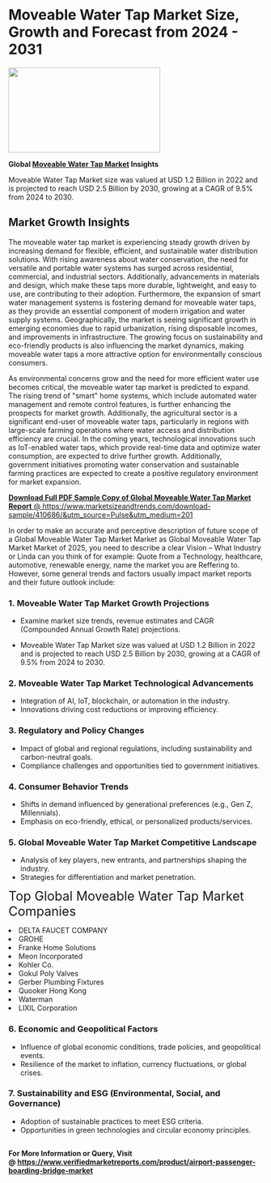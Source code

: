 <H1>Moveable Water Tap Market Size, Growth and Forecast from 2024 - 2031</H1><img class="aligncenter size-medium wp-image-584254" src="https://thirdeyenews.in/wp-content/uploads/2024/09/Global-Market-Research-300x168.jpeg" alt="" width="300" height="168" /><p><strong>Global&nbsp;<a href="https://www.marketsizeandtrends.com/download-sample/410686/&amp;utm_source=Pulse&amp;utm_medium=201">Moveable Water Tap Market</a> Insights</strong></p><p>Moveable Water Tap Market size was valued at USD 1.2 Billion in 2022 and is projected to reach USD 2.5 Billion by 2030, growing at a CAGR of 9.5% from 2024 to 2030.</p><p><h2>Market Growth Insights</h2> <p>The moveable water tap market is experiencing steady growth driven by increasing demand for flexible, efficient, and sustainable water distribution solutions. With rising awareness about water conservation, the need for versatile and portable water systems has surged across residential, commercial, and industrial sectors. Additionally, advancements in materials and design, which make these taps more durable, lightweight, and easy to use, are contributing to their adoption. Furthermore, the expansion of smart water management systems is fostering demand for moveable water taps, as they provide an essential component of modern irrigation and water supply systems. Geographically, the market is seeing significant growth in emerging economies due to rapid urbanization, rising disposable incomes, and improvements in infrastructure. The growing focus on sustainability and eco-friendly products is also influencing the market dynamics, making moveable water taps a more attractive option for environmentally conscious consumers. <a href="#"></a></p> <p>As environmental concerns grow and the need for more efficient water use becomes critical, the moveable water tap market is predicted to expand. The rising trend of "smart" home systems, which include automated water management and remote control features, is further enhancing the prospects for market growth. Additionally, the agricultural sector is a significant end-user of moveable water taps, particularly in regions with large-scale farming operations where water access and distribution efficiency are crucial. In the coming years, technological innovations such as IoT-enabled water taps, which provide real-time data and optimize water consumption, are expected to drive further growth. Additionally, government initiatives promoting water conservation and sustainable farming practices are expected to create a positive regulatory environment for market expansion. <p><a href="#"></p><p><span class=""><strong>Download Full PDF Sample Copy of Global Moveable Water Tap Market Report</strong> @ <a href="https://www.marketsizeandtrends.com/download-sample/410686/&amp;utm_source=Pulse&amp;utm_medium=201" target="_blank">https://www.marketsizeandtrends.com/download-sample/410686/&amp;utm_source=Pulse&amp;utm_medium=201</a></span></p><p>In order to make an accurate and perceptive description of future scope of a Global&nbsp;Moveable Water Tap Market Market as Global&nbsp;Moveable Water Tap Market Market of 2025, you need to describe a clear Vision &ndash; What Industry or Linda can you think of for example: Quote from a Technology, healthcare, automotive, renewable energy, name the market you are Reffering to. However, some general trends and factors usually impact market reports and their future outlook include:</p><h3>1.&nbsp;<strong>Moveable Water Tap Market Growth Projections</strong></h3><ul><li>Examine market size trends, revenue estimates and CAGR (Compounded Annual Growth Rate) projections.</li><li><p>Moveable Water Tap Market size was valued at USD 1.2 Billion in 2022 and is projected to reach USD 2.5 Billion by 2030, growing at a CAGR of 9.5% from 2024 to 2030.</p></li></ul><h3>2.&nbsp;<strong>Moveable Water Tap Market Technological Advancements</strong></h3><ul><li>Integration of AI, IoT, blockchain, or automation in the industry.</li><li>Innovations driving cost reductions or improving efficiency.</li></ul><h3>3.&nbsp;<strong>Regulatory and Policy Changes</strong></h3><ul><li>Impact of global and regional regulations, including sustainability and carbon-neutral goals.</li><li>Compliance challenges and opportunities tied to government initiatives.</li></ul><h3>4.&nbsp;<strong>Consumer Behavior Trends</strong></h3><ul><li>Shifts in demand influenced by generational preferences (e.g., Gen Z, Millennials).</li><li>Emphasis on eco-friendly, ethical, or personalized products/services.</li></ul><h3>5.&nbsp;<strong>Global Moveable Water Tap Market Competitive Landscape</strong></h3><ul><li>Analysis of key players, new entrants, and partnerships shaping the industry.</li><li>Strategies for differentiation and market penetration.</li></ul><p data-pm-slice="1 1 []"><span style="color: inherit; font-family: inherit; font-size: 25px;">Top Global Moveable Water Tap Market Companies</span></p><div class="" data-test-id=""><p><li>DELTA FAUCET COMPANY</li><li> GROHE</li><li> Franke Home Solutions</li><li> Meon Incorporated</li><li> Kohler Co.</li><li> Gokul Poly Valves</li><li> Gerber Plumbing Fixtures</li><li> Quooker Hong Kong</li><li> Waterman</li><li> LIXIL Corporation</li></p></div><h3>6.&nbsp;<strong>Economic and Geopolitical Factors</strong></h3><ul><li>Influence of global economic conditions, trade policies, and geopolitical events.</li><li>Resilience of the market to inflation, currency fluctuations, or global crises.</li></ul><h3>7.&nbsp;<strong>Sustainability and ESG (Environmental, Social, and Governance)</strong></h3><ul><li>Adoption of sustainable practices to meet ESG criteria.</li><li>Opportunities in green technologies and circular economy principles.</li></ul><h2><strong style="font-size: 14px;">For More Information or Query, Visit @&nbsp;</strong><a style="background-color: #ffffff; font-size: 14px;" href="https://www.marketsizeandtrends.com/report/moveable-water-tap-market/" target="_blank">https://www.verifiedmarketreports.com/product/airport-passenger-boarding-bridge-market</a></h2>
